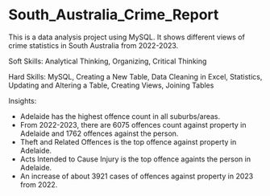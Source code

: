 # South_Australia_Crime_Report
This is a data analysis project using MySQL. It shows different views of crime statistics in South Australia from 2022-2023.

Soft Skills: Analytical Thinking, Organizing, Critical Thinking

Hard Skills: MySQL, Creating a New Table, Data Cleaning in Excel, Statistics, Updating and Altering a Table, Creating Views, Joining Tables


Insights:

* Adelaide has the highest offence count in all suburbs/areas.
* From 2022-2023, there are 6075 offences count against property in Adelaide and 1762 offences against the person.
* Theft and Related Offences is the top offence against property in Adelaide.
* Acts Intended to Cause Injury is the top offence againts the person in Adelaide.
* An increase of about 3921 cases of offences against property in 2023 from 2022.
